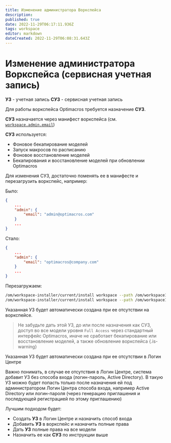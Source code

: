 ```yaml
---
title: Изменение администратора Воркспейса
description: 
published: true
date: 2022-11-29T06:17:11.936Z
tags: workspace
editor: markdown
dateCreated: 2022-11-29T06:08:31.643Z
---
```


# Изменение администратора Воркспейса (сервисная учетная запись)

**УЗ** - учетная запись
**СУЗ** - сервисная учетная запись

Для работы воркспейса Optimacros требуется назначение **СУЗ**.

**СУЗ** назначается через манифест воркспейса (см. [`workspace.admin.email`](/ru/workspace/config/manifest#admin))

**СУЗ** используется:
 - Фоновое бекапирование моделей
 - Запуск макросов по расписанию
 - Фоновое восстановление моделей
 - Бекапирования и восстановление моделей при обновлении Optimacros

Для изменения СУЗ, достаточно поменять ее в манифесте и перезагрузить воркспейс, например:

Было:

```json
{
    ...
    "admin": {
        "email": "admin@optimacros.com"
    }
    ...
}
```

Стало:

```json
{
    ...
    "admin": {
        "email": "optimacros@company.com"
    }
    ...
}
```

Перезагружаем:

```bash
/om/workspace-installer/current/install workspace --path /om/workspace1/manifest.json shutdown
/om/workspace-installer/current/install workspace --path /om/workspace1/manifest.json up
```

Указанная УЗ будет автоматически создана при ее отсутствии на воркспейсе.

> Не забудьте дать этой УЗ, до или после назначения как СУЗ, доступ  во все модели уровня `Full Access` через стандартный интерфейс Optimacros, иначе не сработает бекапирование или восстановление моделей, а также обновление воркспейса
{.is-warning}

Указанная УЗ будет автоматически создана при ее отсутствии в Логин Центре

Важно понимать, в случае ее отсутствия в Логин Центре, система добавит УЗ без способа входа (логин-пароль, Active Directory). В такую УЗ можно будет попасть только после назначения ей под администратором Логин Центра способа входа, например Active Directory или логин-пароля (через генерацию приглашения и последующей регистрацией по этому приглашению)

Лучшим подходом будет:
 - Создать **УЗ** в Логин Центре и назначить способ входа
 - Добавить **УЗ** в воркспейс и назначить полные права
 - Дать **УЗ** полные права на все модели
 - Назначить ее как **СУЗ** по инструкции выше
